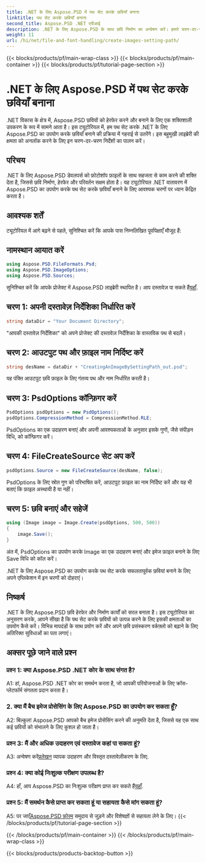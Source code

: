```yaml
---
title: .NET के लिए Aspose.PSD में पथ सेट करके छवियाँ बनाना
linktitle: पथ सेट करके छवियाँ बनाना
second_title: Aspose.PSD .NET एपीआई
description: .NET के लिए Aspose.PSD के साथ छवि निर्माण का अन्वेषण करें। हमारे चरण-दर-चरण गाइड का पालन करें और इस शक्तिशाली लाइब्रेरी की क्षमता को उजागर करें।
weight: 11
url: /hi/net/file-and-font-handling/create-images-setting-path/
---
```


{{< blocks/products/pf/main-wrap-class >}}
{{< blocks/products/pf/main-container >}}
{{< blocks/products/pf/tutorial-page-section >}}

# .NET के लिए Aspose.PSD में पथ सेट करके छवियाँ बनाना

.NET विकास के क्षेत्र में, Aspose.PSD छवियों को हेरफेर करने और बनाने के लिए एक शक्तिशाली उपकरण के रूप में सामने आता है। इस ट्यूटोरियल में, हम पथ सेट करके .NET के लिए Aspose.PSD का उपयोग करके छवियाँ बनाने की प्रक्रिया में गहराई से उतरेंगे। इस बहुमुखी लाइब्रेरी की क्षमता को अनलॉक करने के लिए इन चरण-दर-चरण निर्देशों का पालन करें।

## परिचय

.NET के लिए Aspose.PSD डेवलपर्स को फ़ोटोशॉप फ़ाइलों के साथ सहजता से काम करने की शक्ति देता है, जिससे छवि निर्माण, हेरफेर और परिवर्तन सक्षम होता है। यह ट्यूटोरियल .NET वातावरण में Aspose.PSD का उपयोग करके पथ सेट करके छवियाँ बनाने के लिए आवश्यक चरणों पर ध्यान केंद्रित करता है।

## आवश्यक शर्तें

ट्यूटोरियल में आगे बढ़ने से पहले, सुनिश्चित करें कि आपके पास निम्नलिखित पूर्वापेक्षाएँ मौजूद हैं:

## नामस्थान आयात करें

```csharp
using Aspose.PSD.FileFormats.Psd;
using Aspose.PSD.ImageOptions;
using Aspose.PSD.Sources;
```

सुनिश्चित करें कि आपके प्रोजेक्ट में Aspose.PSD लाइब्रेरी स्थापित है। आप दस्तावेज़ पा सकते हैं[यहाँ](https://reference.aspose.com/psd/net/).

## चरण 1: अपनी दस्तावेज़ निर्देशिका निर्धारित करें

```csharp
string dataDir = "Your Document Directory";
```

"आपकी दस्तावेज़ निर्देशिका" को अपने प्रोजेक्ट की दस्तावेज़ निर्देशिका के वास्तविक पथ से बदलें।

## चरण 2: आउटपुट पथ और फ़ाइल नाम निर्दिष्ट करें

```csharp
string desName = dataDir + "CreatingAnImageBySettingPath_out.psd";
```

यह पंक्ति आउटपुट छवि फ़ाइल के लिए गंतव्य पथ और नाम निर्धारित करती है।

## चरण 3: PsdOptions कॉन्फ़िगर करें

```csharp
PsdOptions psdOptions = new PsdOptions();
psdOptions.CompressionMethod = CompressionMethod.RLE;
```

PsdOptions का एक उदाहरण बनाएं और अपनी आवश्यकताओं के अनुसार इसके गुणों, जैसे संपीड़न विधि, को कॉन्फ़िगर करें।

## चरण 4: FileCreateSource सेट अप करें

```csharp
psdOptions.Source = new FileCreateSource(desName, false);
```

PsdOptions के लिए स्रोत गुण को परिभाषित करें, आउटपुट फ़ाइल का नाम निर्दिष्ट करें और यह भी बताएं कि फ़ाइल अस्थायी है या नहीं।

## चरण 5: छवि बनाएं और सहेजें

```csharp
using (Image image = Image.Create(psdOptions, 500, 500))
{
    image.Save();
}
```

अंत में, PsdOptions का उपयोग करके Image का एक उदाहरण बनाएं और इमेज फ़ाइल बनाने के लिए Save विधि को कॉल करें।

.NET के लिए Aspose.PSD का उपयोग करके पथ सेट करके सफलतापूर्वक छवियां बनाने के लिए अपने एप्लिकेशन में इन चरणों को दोहराएं।

## निष्कर्ष

.NET के लिए Aspose.PSD छवि हेरफेर और निर्माण कार्यों को सरल बनाता है। इस ट्यूटोरियल का अनुसरण करके, आपने सीखा है कि पथ सेट करके छवियों को उत्पन्न करने के लिए इसकी क्षमताओं का उपयोग कैसे करें। विभिन्न मापदंडों के साथ प्रयोग करें और अपने छवि प्रसंस्करण वर्कफ़्लो को बढ़ाने के लिए अतिरिक्त सुविधाओं का पता लगाएं।

## अक्सर पूछे जाने वाले प्रश्न

### प्रश्न 1: क्या Aspose.PSD .NET कोर के साथ संगत है?

A1: हां, Aspose.PSD .NET कोर का समर्थन करता है, जो आपकी परियोजनाओं के लिए क्रॉस-प्लेटफॉर्म संगतता प्रदान करता है।

### 2. क्या मैं बैच इमेज प्रोसेसिंग के लिए Aspose.PSD का उपयोग कर सकता हूँ?

A2: बिल्कुल! Aspose.PSD आपको बैच इमेज प्रोसेसिंग करने की अनुमति देता है, जिससे यह एक साथ कई छवियों को संभालने के लिए कुशल हो जाता है।

### प्रश्न 3: मैं और अधिक उदाहरण एवं दस्तावेज कहां पा सकता हूं?

 A3: अन्वेषण करें[प्रलेखन](https://reference.aspose.com/psd/net/) व्यापक उदाहरण और विस्तृत दस्तावेज़ीकरण के लिए.

### प्रश्न 4: क्या कोई निःशुल्क परीक्षण उपलब्ध है?

 A4: हाँ, आप Aspose.PSD का निःशुल्क परीक्षण प्राप्त कर सकते हैं[यहाँ](https://releases.aspose.com/).

### प्रश्न 5: मैं समर्थन कैसे प्राप्त कर सकता हूं या सहायता कैसे मांग सकता हूं?

 A5: पर जाएँ[Aspose.PSD फ़ोरम](https://forum.aspose.com/c/psd/34) समुदाय से जुड़ने और विशेषज्ञों से सहायता लेने के लिए।
{{< /blocks/products/pf/tutorial-page-section >}}

{{< /blocks/products/pf/main-container >}}
{{< /blocks/products/pf/main-wrap-class >}}

{{< blocks/products/products-backtop-button >}}
